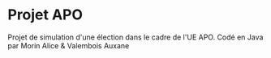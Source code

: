 # Projet APO 

Projet de simulation d'une élection dans le cadre de l'UE APO.
Codé en Java par Morin Alice & Valembois Auxane